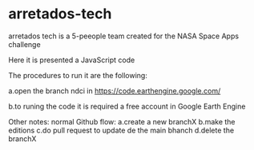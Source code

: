 # arretados-tech
arretados tech is a 5-peeople team created for the NASA Space Apps challenge 

Here it is presented a JavaScript code

The procedures to run it are the following:

a.open the branch ndci in https://code.earthengine.google.com/

b.to runing the code it is required a free account in Google Earth Engine

Other notes:
normal Github flow:
a.create a new branchX
b.make the editions
c.do pull request to update de the main bhanch
d.delete the branchX 
